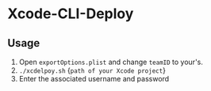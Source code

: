 # Xcode-CLI-Deploy

## Usage
1. Open `exportOptions.plist` and change `teamID` to your's.
2. `./xcdelpoy.sh` {`path of your Xcode project`}
3. Enter the associated username and password
